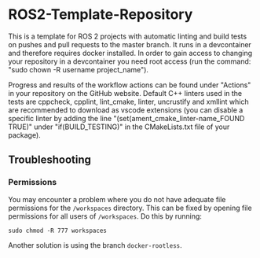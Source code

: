 # ROS2-Template-Repository

This is a template for ROS 2 projects with automatic linting and build tests on pushes and pull requests to the master branch. It runs in a devcontainer and therefore requires docker installed. In order to gain access to changing your repository in a devcontainer you need root access (run the command: "sudo chown -R username project_name"). 

Progress and results of the workflow actions can be found under "Actions" in your repository on the GitHub website. Default C++ linters used in the tests are cppcheck, cpplint, lint_cmake, linter, uncrustify and xmllint which are recommended to download as vscode extensions (you can disable a specific linter by adding the line "(set(ament_cmake_linter-name_FOUND TRUE)" under "if(BUILD_TESTING)" in the CMakeLists.txt file of your package).

## Troubleshooting

### Permissions

You may encounter a problem where you do not have adequate file permissions for the `/workspaces` directory. This can be fixed by opening file permissions for all users of `/workspaces`. Do this by running:

```
sudo chmod -R 777 workspaces
```

Another solution is using the branch `docker-rootless`.
